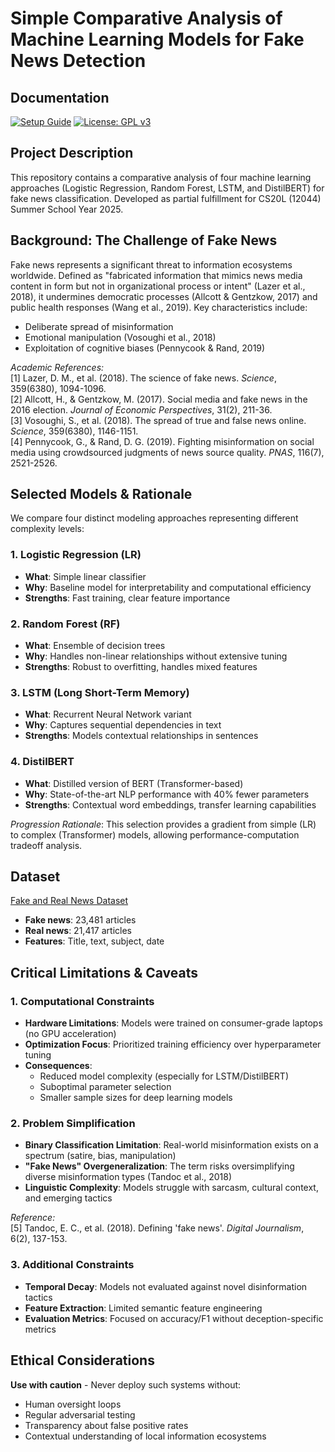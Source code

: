 # Simple Comparative Analysis of Machine Learning Models for Fake News Detection

## Documentation
[![Setup Guide](https://img.shields.io/badge/📖_Setup_Guide-HOWTOUSE.md-2ea44f?style=for-the-badge&logo=readthedocs&logoColor=white)](HOWTOUSE.md)
[![License: GPL v3](https://img.shields.io/badge/License-GPL%20v3-blue.svg?logo=gnu&logoColor=white)](https://www.gnu.org/licenses/gpl-3.0)

## Project Description
This repository contains a comparative analysis of four machine learning approaches (Logistic Regression, Random Forest, LSTM, and DistilBERT) for fake news classification. Developed as partial fulfillment for CS20L (12044) Summer School Year 2025.

## Background: The Challenge of Fake News
Fake news represents a significant threat to information ecosystems worldwide. Defined as "fabricated information that mimics news media content in form but not in organizational process or intent" (Lazer et al., 2018), it undermines democratic processes (Allcott & Gentzkow, 2017) and public health responses (Wang et al., 2019). Key characteristics include:
- Deliberate spread of misinformation
- Emotional manipulation (Vosoughi et al., 2018)
- Exploitation of cognitive biases (Pennycook & Rand, 2019)

*Academic References:*  
[1] Lazer, D. M., et al. (2018). The science of fake news. *Science*, 359(6380), 1094-1096.  
[2] Allcott, H., & Gentzkow, M. (2017). Social media and fake news in the 2016 election. *Journal of Economic Perspectives*, 31(2), 211-36.  
[3] Vosoughi, S., et al. (2018). The spread of true and false news online. *Science*, 359(6380), 1146-1151.  
[4] Pennycook, G., & Rand, D. G. (2019). Fighting misinformation on social media using crowdsourced judgments of news source quality. *PNAS*, 116(7), 2521-2526.  

## Selected Models & Rationale
We compare four distinct modeling approaches representing different complexity levels:

### 1. Logistic Regression (LR)
- **What**: Simple linear classifier
- **Why**: Baseline model for interpretability and computational efficiency
- **Strengths**: Fast training, clear feature importance

### 2. Random Forest (RF)
- **What**: Ensemble of decision trees
- **Why**: Handles non-linear relationships without extensive tuning
- **Strengths**: Robust to overfitting, handles mixed features

### 3. LSTM (Long Short-Term Memory)
- **What**: Recurrent Neural Network variant
- **Why**: Captures sequential dependencies in text
- **Strengths**: Models contextual relationships in sentences

### 4. DistilBERT
- **What**: Distilled version of BERT (Transformer-based)
- **Why**: State-of-the-art NLP performance with 40% fewer parameters
- **Strengths**: Contextual word embeddings, transfer learning capabilities

*Progression Rationale*: This selection provides a gradient from simple (LR) to complex (Transformer) models, allowing performance-computation tradeoff analysis.

## Dataset
[Fake and Real News Dataset](https://www.kaggle.com/datasets/clmentbisaillon/fake-and-real-news-dataset)  
- **Fake news**: 23,481 articles  
- **Real news**: 21,417 articles  
- **Features**: Title, text, subject, date  

## Critical Limitations & Caveats

### 1. Computational Constraints
- **Hardware Limitations**: Models were trained on consumer-grade laptops (no GPU acceleration)
- **Optimization Focus**: Prioritized training efficiency over hyperparameter tuning
- **Consequences**:
  - Reduced model complexity (especially for LSTM/DistilBERT)
  - Suboptimal parameter selection
  - Smaller sample sizes for deep learning models

### 2. Problem Simplification
- **Binary Classification Limitation**: Real-world misinformation exists on a spectrum (satire, bias, manipulation)
- **"Fake News" Overgeneralization**: The term risks oversimplifying diverse misinformation types (Tandoc et al., 2018)
- **Linguistic Complexity**: Models struggle with sarcasm, cultural context, and emerging tactics

*Reference:*  
[5] Tandoc, E. C., et al. (2018). Defining 'fake news'. *Digital Journalism*, 6(2), 137-153.

### 3. Additional Constraints
- **Temporal Decay**: Models not evaluated against novel disinformation tactics
- **Feature Extraction**: Limited semantic feature engineering
- **Evaluation Metrics**: Focused on accuracy/F1 without deception-specific metrics

## Ethical Considerations
**Use with caution** - Never deploy such systems without:
- Human oversight loops
- Regular adversarial testing
- Transparency about false positive rates
- Contextual understanding of local information ecosystems
